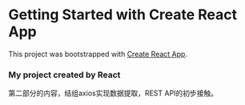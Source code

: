 # Getting Started with Create React App

This project was bootstrapped with [Create React App](https://github.com/facebook/create-react-app).

### My project created by React 

第二部分的内容，结组axios实现数据提取，REST API的初步接触。